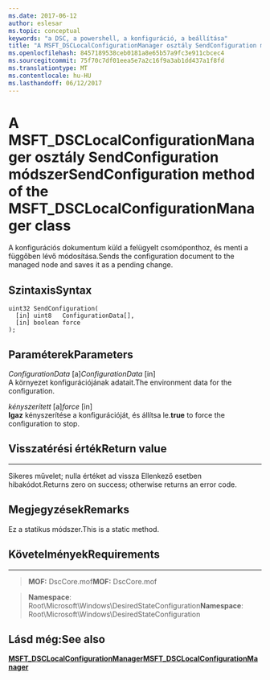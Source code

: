 ```yaml
---
ms.date: 2017-06-12
author: eslesar
ms.topic: conceptual
keywords: "a DSC, a powershell, a konfiguráció, a beállítása"
title: "A MSFT_DSCLocalConfigurationManager osztály SendConfiguration módszer"
ms.openlocfilehash: 8457189538ceb0181a8e65b57a9fc3e911cbcec4
ms.sourcegitcommit: 75f70c7df01eea5e7a2c16f9a3ab1dd437a1f8fd
ms.translationtype: MT
ms.contentlocale: hu-HU
ms.lasthandoff: 06/12/2017
---
```

# <a name="sendconfiguration-method-of-the-msftdsclocalconfigurationmanager-class"></a><span data-ttu-id="2cd68-103">A MSFT_DSCLocalConfigurationManager osztály SendConfiguration módszer</span><span class="sxs-lookup"><span data-stu-id="2cd68-103">SendConfiguration method of the MSFT_DSCLocalConfigurationManager class</span></span>

<span data-ttu-id="2cd68-104">A konfigurációs dokumentum küld a felügyelt csomóponthoz, és menti a függőben lévő módosítása.</span><span class="sxs-lookup"><span data-stu-id="2cd68-104">Sends the configuration document to the managed node and saves it as a pending change.</span></span>

<a name="syntax"></a><span data-ttu-id="2cd68-105">Szintaxis</span><span class="sxs-lookup"><span data-stu-id="2cd68-105">Syntax</span></span>
------

```mof
uint32 SendConfiguration(
  [in] uint8   ConfigurationData[],
  [in] boolean force
);
```

<a name="parameters"></a><span data-ttu-id="2cd68-106">Paraméterek</span><span class="sxs-lookup"><span data-stu-id="2cd68-106">Parameters</span></span>
----------

<span data-ttu-id="2cd68-107">*ConfigurationData* \[a\]</span><span class="sxs-lookup"><span data-stu-id="2cd68-107">*ConfigurationData* \[in\]</span></span>  
<span data-ttu-id="2cd68-108">A környezet konfigurációjának adatait.</span><span class="sxs-lookup"><span data-stu-id="2cd68-108">The environment data for the configuration.</span></span>

<span data-ttu-id="2cd68-109">*kényszerített* \[a\]</span><span class="sxs-lookup"><span data-stu-id="2cd68-109">*force* \[in\]</span></span>  
<span data-ttu-id="2cd68-110">**Igaz** kényszerítése a konfigurációját, és állítsa le.</span><span class="sxs-lookup"><span data-stu-id="2cd68-110">**true** to force the configuration to stop.</span></span>

## <a name="return-value"></a><span data-ttu-id="2cd68-111">Visszatérési érték</span><span class="sxs-lookup"><span data-stu-id="2cd68-111">Return value</span></span>
------------

<span data-ttu-id="2cd68-112">Sikeres művelet; nulla értéket ad vissza Ellenkező esetben hibakódot.</span><span class="sxs-lookup"><span data-stu-id="2cd68-112">Returns zero on success; otherwise returns an error code.</span></span>

## <a name="remarks"></a><span data-ttu-id="2cd68-113">Megjegyzések</span><span class="sxs-lookup"><span data-stu-id="2cd68-113">Remarks</span></span>

<span data-ttu-id="2cd68-114">Ez a statikus módszer.</span><span class="sxs-lookup"><span data-stu-id="2cd68-114">This is a static method.</span></span>

## <a name="requirements"></a><span data-ttu-id="2cd68-115">Követelmények</span><span class="sxs-lookup"><span data-stu-id="2cd68-115">Requirements</span></span>
------------
><span data-ttu-id="2cd68-116">**MOF:** DscCore.mof</span><span class="sxs-lookup"><span data-stu-id="2cd68-116">**MOF:** DscCore.mof</span></span>

><span data-ttu-id="2cd68-117">**Namespace**: Root\Microsoft\Windows\DesiredStateConfiguration</span><span class="sxs-lookup"><span data-stu-id="2cd68-117">**Namespace**: Root\Microsoft\Windows\DesiredStateConfiguration</span></span>


## <a name="see-also"></a><span data-ttu-id="2cd68-118">Lásd még:</span><span class="sxs-lookup"><span data-stu-id="2cd68-118">See also</span></span>


[<span data-ttu-id="2cd68-119">**MSFT_DSCLocalConfigurationManager**</span><span class="sxs-lookup"><span data-stu-id="2cd68-119">**MSFT_DSCLocalConfigurationManager**</span></span>](msft-dsclocalconfigurationmanager.md)


 

 



